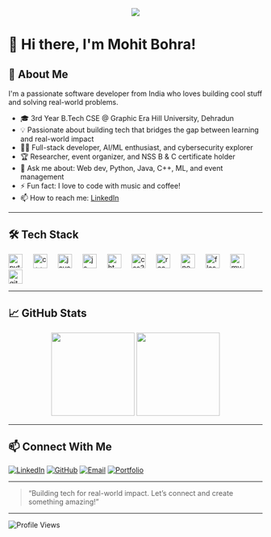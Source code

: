 <!-- Typing SVG -->
<p align="center">
  <a href="https://git.io/typing-svg">
    <img src="https://readme-typing-svg.herokuapp.com/?lines=Hello%2C+Techies!+👋;I'm+MOHIT+BOHRA.;
      Welcome+to+my+GitHub+profile!;
      Building+tech+for+real-world+impact.&center=false&size=30&color=F7A8B8" />
  </a>
</p>

# 👋 Hi there, I'm Mohit Bohra!

## 🚀 About Me

I'm a passionate software developer from India who loves building cool stuff and solving real-world problems.

- 🎓 3rd Year B.Tech CSE @ Graphic Era Hill University, Dehradun
- 💡 Passionate about building tech that bridges the gap between learning and real-world impact
- 🧑‍💻 Full-stack developer, AI/ML enthusiast, and cybersecurity explorer
- 🏆 Researcher, event organizer, and NSS B & C certificate holder
- 💬 Ask me about: Web dev, Python, Java, C++, ML, and event management
- ⚡ Fun fact: I love to code with music and coffee!
- 📫 How to reach me: [LinkedIn](https://www.linkedin.com/in/mohit-bohra-b30a21251/)

---

## 🛠️ Tech Stack

<div align="left">
  <img src="https://cdn.jsdelivr.net/gh/devicons/devicon/icons/python/python-original.svg" height="28" alt="python logo" />
  <img width="13" />
  <img src="https://cdn.jsdelivr.net/gh/devicons/devicon/icons/cplusplus/cplusplus-original.svg" height="28" alt="c++ logo" />
  <img width="13" />
  <img src="https://cdn.jsdelivr.net/gh/devicons/devicon/icons/java/java-original.svg" height="28" alt="java logo" />
  <img width="13" />
  <img src="https://cdn.jsdelivr.net/gh/devicons/devicon/icons/javascript/javascript-original.svg" height="28" alt="js logo" />
  <img width="13" />
  <img src="https://cdn.jsdelivr.net/gh/devicons/devicon/icons/html5/html5-original.svg" height="28" alt="html5 logo" />
  <img width="13" />
  <img src="https://cdn.jsdelivr.net/gh/devicons/devicon/icons/css3/css3-original.svg" height="28" alt="css3 logo" />
  <img width="13" />
  <img src="https://cdn.jsdelivr.net/gh/devicons/devicon/icons/react/react-original.svg" height="28" alt="react logo" />
  <img width="13" />
  <img src="https://cdn.jsdelivr.net/gh/devicons/devicon/icons/nodejs/nodejs-original.svg" height="28" alt="nodejs logo" />
  <img width="13" />
  <img src="https://cdn.jsdelivr.net/gh/devicons/devicon/icons/flask/flask-original.svg" height="28" alt="flask logo" />
  <img width="13" />
  <img src="https://cdn.jsdelivr.net/gh/devicons/devicon/icons/mysql/mysql-original.svg" height="28" alt="mysql logo" />
  <img width="13" />
  <img src="https://cdn.jsdelivr.net/gh/devicons/devicon/icons/git/git-original.svg" height="28" alt="git logo" />
</div>

---

## 📈 GitHub Stats

<p align="center">
  <img src="https://github-readme-stats.vercel.app/api?username=Mohitbohra18&show_icons=true&theme=radical" height="165"/>
  <img src="https://github-readme-stats.vercel.app/api/top-langs/?username=Mohitbohra18&layout=compact&theme=radical" height="165"/>
</p>

---

## 📫 Connect With Me

[![LinkedIn](https://img.shields.io/badge/-LinkedIn-blue?style=flat-square&logo=Linkedin&logoColor=white&link=https://www.linkedin.com/in/mohit-bohra-b30a21251/)](https://www.linkedin.com/in/mohit-bohra-b30a21251/)
[![GitHub](https://img.shields.io/badge/-GitHub-black?style=flat-square&logo=github&logoColor=white&link=https://github.com/Mohitbohra18)](https://github.com/Mohitbohra18)
[![Email](https://img.shields.io/badge/-Email-D14836?style=flat-square&logo=gmail&logoColor=white&link=mailto:manvendarsinghbohra@gmail.com)](mailto:manvendarsinghbohra@gmail.com)
[![Portfolio](https://img.shields.io/badge/Portfolio-3f8efc?logo=google-chrome&logoColor=white)](https://Mohitbohra18/eportfolio/)

---

> “Building tech for real-world impact. Let’s connect and create something amazing!”

---

![Profile Views](https://komarev.com/ghpvc/?username=Mohitbohra18&color=blue)
